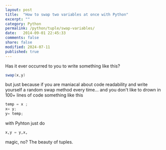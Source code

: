 ```yaml
---
layout: post
title:  "How to swap two variables at once with Python"
excerpt: ""
category: Python
permalink: /python/tuple/swap-variables/
date:   2014-09-01 22:45:33
comments: false
share: false
modified: 2024-07-11
published: true
---
```


Has it ever occurred to you to write something like this?

```java
swap(x,y) 
```

but just because if you are maniacal about code readability and write yourself a random swap method every time... and you don't like to drown in 100+ lines of code something like this

```java
temp = x ;
x= y;
y= temp;
``` 
with Pyhton just do 

```python
x,y = y,x, 
``` 

magic, no? The beauty of tuples.